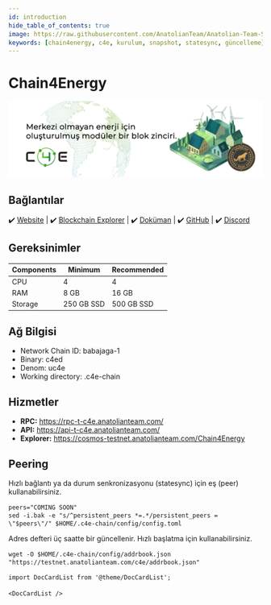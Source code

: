 ```yaml
---
id: introduction
hide_table_of_contents: true
image: https://raw.githubusercontent.com/AnatolianTeam/Anatolian-Team-Services/main/i18n/tr/docusaurus-plugin-content-docs/current/Testnet/Cosmos-Ecosystem/chain4energy/img/C4E-Service-Cover.jpg
keywords: [chain4energy, c4e, kurulum, snapshot, statesync, güncelleme]
---
```

# Chain4Energy

![Chain4Energy](./img/C4E-Service.jpg)

## Bağlantılar
 ✔️ [Website](https://c4e.io/) |
 ✔️ [Blockchain Explorer](https://cosmos-testnet.anatolianteam.com/Chain4Energy) |
 ✔️ [Doküman](https://docs.c4e.io/) |
 ✔️ [GitHub](https://github.com/chain4energy) |
 ✔️ [Discord](https://discord.gg/chain4energy)

## Gereksinimler

| Components | Minimum | **Recommended** |
| ------------ | ------------ | ------------ |
| CPU |	4 | 4 |
| RAM	| 8 GB | 16 GB |
| Storage	| 250 GB SSD | 500 GB SSD |

## Ağ Bilgisi 

* Network Chain ID: babajaga-1
* Binary: c4ed
* Denom: uc4e
* Working directory: .c4e-chain

## Hizmetler
* **RPC:** https://rpc-t-c4e.anatolianteam.com/
* **API:** https://api-t-c4e.anatolianteam.com/
* **Explorer:** https://cosmos-testnet.anatolianteam.com/Chain4Energy

## Peering
Hızlı bağlantı ya da durum senkronizasyonu (statesync) için eş (peer) kullanabilirsiniz.
```shell
peers="COMING SOON"
sed -i.bak -e "s/^persistent_peers *=.*/persistent_peers = \"$peers\"/" $HOME/.c4e-chain/config/config.toml
```
Adres defteri üç saatte bir güncellenir. Hızlı başlatma için kullanabilirsiniz.
```shell
wget -O $HOME/.c4e-chain/config/addrbook.json "https://testnet.anatolianteam.com/c4e/addrbook.json"
```

```mdx-code-block
import DocCardList from '@theme/DocCardList';

<DocCardList />
```
